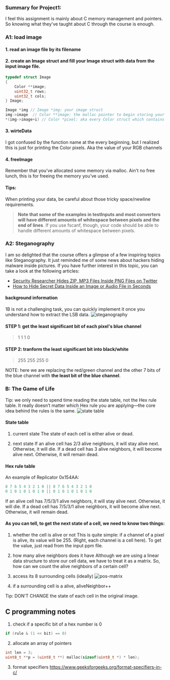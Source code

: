 ### Summary for Project1:
I feel this assignment is mainly about C memory management and pointers. So knowing what they've taught about C through the course is enough.
### A1: load image
#### 1. read an image file by its filename
#### 2. create an Image struct and fill your Image struct with data from the input image file.
```c
typedef struct Image
{
    Color **image;
    uint32_t rows;
    uint32_t cols;
} Image;

Image *img // Image *img: your image struct
img->image  // Color **image: the malloc pointer to begin storing your Color pixels 
*(img->image+i) // Color *pixel: aka every Color struct which contains your RGB channels
```
#### 3. wirteData
I got confused by the function name at the every beginning, but I realized this is just for printing the Color pixels. Aka the value of your RGB channels

#### 4. freeImage
Remember that you’ve allocated some memory via malloc. Ain't no free lunch, this is for freeing the memory you’ve used.  

#### Tips:
When printing your data, be careful about those tricky space/newline requirements. 
> **Note that some of the examples in testInputs and most converters will have different amounts of whitespace between pixels and the end of lines**. If you use fscanf, though, your code should be able to handle different amounts of whitespace between pixels.


### A2: Steganography
I am so delighted that the course offers a glimpse of a few inspiring topics like Steganography. It just reminded me of some news about hackers hiding malware inside pictures. If you have further interest in this topic, you can take a look at the following articles:
- [Security Researcher Hides ZIP, MP3 Files Inside PNG Files on Twitter](https://threatpost.com/researcher-hides-files-in-png-twitter/164881/)
- [How to Hide Secret Data Inside an Image or Audio File in Seconds](https://null-byte.wonderhowto.com/how-to/steganography-hide-secret-data-inside-image-audio-file-seconds-0180936/)

#### background information
1B is not a challenging task, you can quickly implement it once you understand how to extract the LSB data.
![steganography](https://user-images.githubusercontent.com/51183663/111978564-ffc0f100-8b3e-11eb-9277-b5a2df2c226c.jpg)
#### STEP 1: get the least significant bit of each pixel's blue channel
> 1 1 1 0
#### STEP 2: tranform the least significant bit into black/white
> 255 255 255 0   
  
NOTE: here we are replacing the red/green channel and the other 7 bits of the blue channel with **the least bit of the blue channel**.


### B: The Game of Life
Tip: we only need to spend time reading the state table, not the Hex rule table. It really doesn’t matter which Hex rule you are applying—the core idea behind the rules is the same.
![state table](https://user-images.githubusercontent.com/51183663/111978668-23843700-8b3f-11eb-9782-3fce0ebc39f8.png)
#### State table
1. current state
The state of each cell is either alive or dead.

2. next state
If an alive cell has 2/3 alive neighbors, it will stay alive next. Otherwise, it will die.
If a dead cell has 3 alive neighbors, it will become alive next. Otherwise, it will remain dead.

#### Hex rule table
An example of Replicator 0x154AA:     
``` c
8 7 6 5 4 3 2 1 0 || 8 7 6 5 4 3 2 1 0         
0 1 0 1 0 1 0 1 0 || 0 1 0 1 0 1 0 1 0        
```
If an alive cell has 7/5/3/1 alive neighbors, it will stay alive next. Otherwise, it will die.
If a dead cell has 7/5/3/1 alive neighbors, it will become alive next. Otherwise, it will remain dead.

#### As you can tell, to get the next state of a cell, we need to know two things:
1) whether the cell is alive or not
This is quite simple: if a channel of a pixel is alive, its value will be 255. (Right, each channel is a cell here). To get the value, just read from the input ppm file.

2) how many alive neighbors does it have
Although we are using a linear data structure to store our cell data, we have to treat it as a matrix. So, how can we count the alive neighbors of a certain cell?
3) access its 8 surrounding cells (ideally) 
![pos-matrix](https://user-images.githubusercontent.com/51183663/111976590-c25b6400-8b3c-11eb-9696-0b5d4ec3b0fe.jpg)
4) if a surrounding cell is a alive, aliveNeighbor++

Tip: DON’T CHANGE the state of each cell in the original image.

## C programming notes
1. check if a specific bit of a hex number is 0
```c
if (rule & (1 << bit) == 0)
```
2. allocate an array of pointers
```c
int len = 3;
uint8_t **p = (uint8_t **) malloc(sizeof(uint8_t *) * len);
```
3. format specifiers
https://www.geeksforgeeks.org/format-specifiers-in-c/